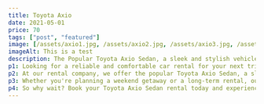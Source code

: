 ```yaml
---
title: Toyota Axio
date: 2021-05-01
price: 70
tags: ["post", "featured"]
image: [/assets/axio1.jpg, /assets/axio2.jpg, /assets/axio3.jpg, /assets/axio4.jpg, /assets/axio5.jpg,]
imageAlt: This is a test
description: The Popular Toyota Axio Sedan, a sleek and stylish vehicle that's perfect for both business and pleasure. With its spacious interior, smooth ride, and fuel-efficient engine, the Toyota Axio Sedan is the ideal car for any occasion.
p1: Looking for a reliable and comfortable car rental for your next trip? Look no further than our Toyota Axio Sedan rental service!
p2: At our rental company, we offer the popular Toyota Axio Sedan, a sleek and stylish vehicle that's perfect for both business and pleasure. With its spacious interior, smooth ride, and fuel-efficient engine, the Toyota Axio Sedan is the ideal car for any occasion.
p3: Whether you're planning a weekend getaway or a long-term rental, our Toyota Axio Sedan rental service is the perfect choice. We offer competitive rates, flexible rental terms, and exceptional customer service, making your rental experience easy and hassle-free.
p4: So why wait? Book your Toyota Axio Sedan rental today and experience the comfort, reliability, and style that this exceptional vehicle has to offer. Contact us now to learn more and reserve your rental car!
---
```


